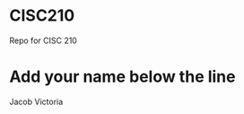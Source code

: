 # CISC210
Repo for CISC 210

Add your name below the line
============================

Jacob Victoria